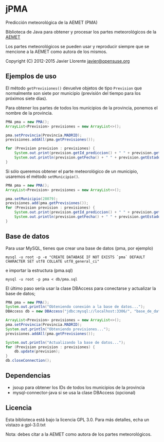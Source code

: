 jPMA
======
Predicción meteorológica de la AEMET (PMA)

Biblioteca de Java para obtener y procesar los partes meteorológicos de la [AEMET](http://www.aemet.es/)

Los partes meteorológicos se pueden usar y reproducir siempre que se mencione a la AEMET como autora de los mismos.

Copyright (C) 2012-2015 Javier Llorente <javier@opensuse.org>






Ejemplos de uso
---------------

El método `getPrevisiones()` devuelve objetos de tipo `Prevision` que normalmente son 
siete por municipio (previsión del tiempo para los próximos siete días).

Para obtener los partes de todos los municipios de la provincia, ponemos el nombre de la provincia.
```java
PMA pma = new PMA();
ArrayList<Prevision> previsiones = new ArrayList<>();

pma.setProvincia(Provincia.MADRID);
previsiones.addAll(pma.getPrevisiones());

for (Prevision prevision : previsiones) {
	System.out.print(prevision.getId_prediccion() + " " + prevision.getId() + " " + prevision.getMunicipio() + " ");
	System.out.println(prevision.getFecha() + " " + prevision.getEstado_cielo() + " " + prevision.getT_max() + "C " + prevision.getT_min() + "C");
}
```

Si sólo queremos obtener el parte meteorológico de un municipio, usaremos el método `setMunicipio()`.
```java
PMA pma = new PMA();
ArrayList<Prevision> previsiones = new ArrayList<>();

pma.setMunicipio(28079);
previsiones.add(pma.getPrevisiones());
for (Prevision prevision : previsiones) {
	System.out.print(prevision.getId_prediccion() + " " + prevision.getId() + " " + prevision.getMunicipio() + " ");
	System.out.println(prevision.getFecha() + " " + prevision.getEstado_cielo() + " " + prevision.getT_max() + "C " + prevision.getT_min() + "C");
}

```

Base de datos
-------------

Para usar MySQL, tienes que crear una base de datos (pma, por ejemplo)
```
mysql -u root -p -e "CREATE DATABASE IF NOT EXISTS `pma` DEFAULT CHARACTER SET utf8 COLLATE utf8_general_ci"
```
e importar la estructura (pma.sql)
```
mysql -u root -p pma < db/pma.sql
```

El último paso sería usar la clase DBAccess para conectarse y actualizar la base de datos;
```java
PMA pma = new PMA();
System.out.println("Obteniendo conexión a la base de datos...");
DBAccess db = new DBAccess("jdbc:mysql://localhost:3306/", "base_de_datos", "usuario", "contraseña");

ArrayList<Prevision> previsiones = new ArrayList<>();
pma.setProvincia(Provincia.MADRID);
System.out.println("Obteniendo previsiones...");
previsiones.addAll(pma.getPrevisiones());

System.out.println("Actualizando la base de datos...");
for (Prevision prevision : previsiones) {
    db.update(prevision);
}
db.closeConnection();

```

Dependencias
------------
- jsoup para obtener los IDs de todos los municipios de la provincia
- mysql-connector-java si se usa la clase DBAccess (opcional)


Licencia
--------
Esta biblioteca está bajo la licencia GPL 3.0. 
Para más detalles, echa un vistazo a gpl-3.0.txt

Nota: debes citar a la AEMET como autora de los partes meteorológicos.


